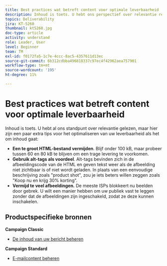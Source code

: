 ```yaml
---
title: Best practices wat betreft content voor optimale leverbaarheid
description: Inhoud is toets. U hebt ons perspectief over relevantie reeds gelezen, maar hier zijn een paar extra uiteinden aan het optimaliseren van uw leverbaarheid wanneer het over inhoud aankomt.
topics: Deliverability
jira: KT-5260
thumbnail: kt5260.jpg
doc-type: article
activity: understand
role: Leader, User
level: Beginner
team: TM
exl-id: f0172fa5-1c7e-4ccc-8ac5-4357611d13ec
source-git-commit: 6b312cdbba496818337c97ec4f42962aea757901
workflow-type: tm+mt
source-wordcount: '195'
ht-degree: 11%

---
```


# Best practices wat betreft content voor optimale leverbaarheid

Inhoud is toets. U hebt al ons standpunt over relevantie gelezen, maar hier zijn een paar extra tips voor het optimaliseren van uw leverbaarheid als het om inhoud gaat:

* **Een te groot HTML-bestand vermijden**. Blijf onder 100 kB, maar probeer tussen 60 en 80 kB te blijven om een trage levering te voorkomen.
* **Gebruik alt-tags als voordeel**. Alt-tags bevinden zich in de afbeeldingscode van de HTML en geven tekst weer als de afbeelding niet zichtbaar is of niet wordt geladen. In plaats van een eenvoudige beschrijving zoals &quot;product shot&quot;, zou je iets beters willen zeggen zoals &quot;Koop nu en krijg 30% korting&quot;.
* **Vermijd te veel afbeeldingen.** De meeste ISPs blokkeert nu beelden door gebrek. U wilt een manier hebben om uw publiek vast te leggen zonder dat de afbeeldingen zijn ingeschakeld, zodat ze deze kunnen inschakelen.

## Productspecifieke bronnen

**Campaign Classic**

* [De inhoud van uw bericht beheren](https://experienceleague.adobe.com/docs/campaign-classic/using/sending-messages/deliverability-management/control-message-content.html)

**Campaign Standard**

* [E-mailcontent beheren](https://experienceleague.adobe.com/docs/campaign-standard/using/testing-and-sending/managing-deliverability/control-email-content.html#testing-and-sending)
